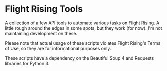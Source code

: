 Flight Rising Tools
==========

A collection of a few API tools to automate various tasks on Flight Rising. A little rough around the edges in some spots, but they work (for now). I'm not maintaining development on these.

Please note that actual usage of these scripts violates Flight Rising's Terms of Use, so they are for informational purposes only.

These scripts have a dependency on the Beautiful Soup 4 and Requests libraries for Python 3.
